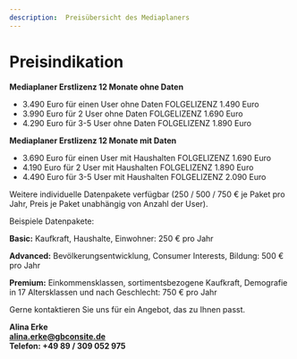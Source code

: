 ```yaml
---
description:  Preisübersicht des Mediaplaners
---
```


# Preisindikation

**Mediaplaner Erstlizenz 12 Monate ohne Daten**

- 3.490 Euro für einen User ohne Daten				FOLGELIZENZ 1.490 Euro
- 3.990 Euro für 2 User ohne Daten				FOLGELIZENZ 1.690 Euro
- 4.290 Euro für 3-5 User ohne Daten				FOLGELIZENZ 1.890 Euro


**Mediaplaner Erstlizenz 12 Monate mit Daten**
- 3.690 Euro für einen User mit Haushalten			FOLGELIZENZ 1.690 Euro
- 4.190 Euro für 2 User mit Haushalten				FOLGELIZENZ 1.890 Euro
- 4.490 Euro für 3-5 User mit Haushalten				FOLGELIZENZ 2.090 Euro


Weitere individuelle Datenpakete verfügbar (250 / 500 / 750 € je Paket pro Jahr, Preis je Paket unabhängig von Anzahl der User).

Beispiele Datenpakete:

**Basic:** Kaufkraft, Haushalte, Einwohner: 250 € pro Jahr

**Advanced:** Bevölkerungsentwicklung, Consumer Interests, Bildung: 500 € pro Jahr

**Premium:** Einkommensklassen, sortimentsbezogene Kaufkraft, Demografie in 17 Altersklassen und nach Geschlecht: 750 € pro Jahr


Gerne kontaktieren Sie uns für ein Angebot, das zu Ihnen passt.

**Alina Erke<br>
[alina.erke@gbconsite.de](mailto:alina.erke@gbconsite.de)<br>
Telefon: +49 89 / 309 052 975**
